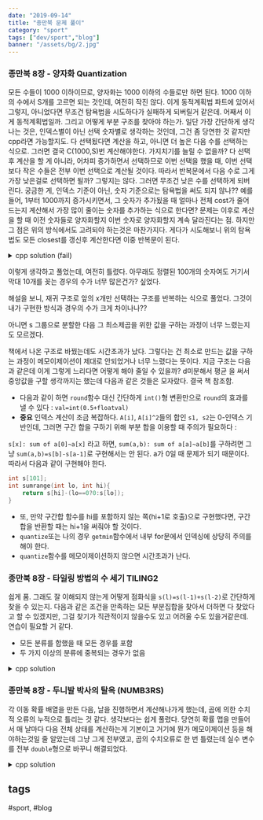 ```yaml
---
date: "2019-09-14"
title: "종만북 문제 풀이"
category: "sport"
tags: ["dev/sport","blog"]
banner: "/assets/bg/2.jpg"
---
```



### 종만북 8장 - 양자화 Quantization


모든 수들이 1000 이하이므로, 양자화는 1000 이하의 수들로만 하면 된다.
1000 이하의 수에서 S개를 고르면 되는 것인데, 여전히 작진 않다.
이게 동적계획법 파트에 있어서 그렇지, 아니었다면 무조건 탐욕법을 시도하다가 실패하게 되버릴거 같은데.
어째서 이게 동적계획법일까. 그리고 어떻게 부분 구조를 찾아야 하는가.
일단 가장 간단하게 생각나는 것은, 인덱스별이 아닌 선택 숫자별로 생각하는 것인데,
그건 좀 당연한 것 같지만 cpp라면 가능할지도. 다 선택됬다면 계산을 하고, 아니면 
더 높은 다음 수를 선택하는 식으로. 그러면 결국 C(1000,S)번 계산해야한다. 가지치기를 늘릴 수 없을까?
다 선택 후 계산을 할 게 아니라, 어차피 증가하면서 선택하므로 이번 선택을 했을 때, 이번 선택보다 작은 수들은 전부 이번 선택으로 계산될 것이다. 따라서 반복문에서 다음 수로 그게 가장 낮은걸로 선택하면 될까?
그렇지는 않다. 그러면 무조건 낮은 수를 선택하게 되버린다. 
궁금한 게, 인덱스 기준이 아닌, 숫자 기준으로는 탐욕법을 써도 되지 않나??
예를 들어, 1부터 1000까지 증가시키면서, 그 숫자가 추가됬을 때 얼마나 전체 cost가 줄어드는지 계산해서 가장 많이 줄이는 숫자를 추가하는 식으로 한다면?
문제는 이후로 계산을 할 때 이전 숫자들로 양자화할지 이번 숫자로 양자화할지 계속 달라진다는 점. 하지만 그 점은 위의 방식에서도 고려되야 하는것은 마찬가지다.
게다가 시도해보니 위의 탐욕법도 모든 closest를 갱신후 계산한다면 이중 반복문이 된다.

<details><summary>cpp solution (fail)</summary>

```cpp

int m, n, x, T;
int N,S;
vector<int> vec;
vector<int> seps;
ll midpointCache[101][101];

ll getMinCost(int begin, int end){
    // cout << "calculating " << begin << ' ' << end << endl;
    ll& ret=midpointCache[begin][end];
    if(ret!=-1) return ret;
    ret=1012345678;
    // for (int i = vec[begin]; i <= vec[end-1]; i++)
    // {
    //     ll cost=0;
    //     for (int j = begin; j < end; j++)
    //     {
    //         cost+=(vec[j]-i)*(vec[j]-i);
    //     }
    //     if(cost<ret){
    //         ret=cost;
    //     }   
    // }
    ll sum=0;
    for (int i = begin; i < end; i++)
    {
        sum+=vec[i];
    }
    
    // int k=(int)(floorf((float)sum/(float)(end-begin+1)));
    int k=sum/(end-begin);
    
    // cout << k << endl;
    ll cost=0;
    for (int j = begin; j < end; j++)
    {
        cost+=(vec[j]-k)*(vec[j]-k);
    }
    ret=min(ret,cost);
    k++;
    
    cost=0;
    for (int j = begin; j < end; j++)
    {
        cost+=(vec[j]-k)*(vec[j]-k);
    }
    ret=min(ret,cost);
    return ret;
}
ll getmin(int sep, int count){
    if(count==S+1){
        // for (int i = 0; i < seps.size(); i++)
        // {
        //     cout << seps[i] << ' ';
        // }
        
        // cout << endl;
        ll ret=0;
        for (int s = 0; s < S; s++)
        {
            // cout << "calculating seps:" << s << ' ' <<seps[s] << ' ' << seps[s+1] << endl;
            if(s==S-1){
                ret+=getMinCost(seps[s],N);
            } else ret+=getMinCost(seps[s],seps[s+1]);
        }
        return ret;
    }
    
    ll ret=10123456789ll;
    for (int i = sep+1; i < N; i++)
    {
        seps.push_back(i);
        ret=min(ret, getmin(i, count+1));
        seps.pop_back();
    }
    return ret;
}

void solve()
{
    int C;
    cin >> C;
    for(int c=0;c<C;c++){
        cin >> N >> S;
        int tmp;
        for (int y = 0; y < 101; y++)
        {
            for (int x = 0; x < 101; x++)
            {
                midpointCache[y][x]=-1;
            }
        }
        
        vec.clear();
        seps.clear();
        for (int i = 0; i < N; i++)
        {
            cin >> tmp;
            vec.push_back(tmp);
        }
        
        sort(all(vec));
        seps.push_back(0);
        
        cout << getmin(0,0) << endl;
    }

}
```

</details>

이렇게 생각하고 풀었는데, 여전히 틀렸다. 아무래도 정렬된 100개의 숫자여도 거기서 막대 10개를 꽂는 경우의 수가 너무 많은건가? 싶었다.

해설을 보니, 재귀 구조로 앞의 x개만 선택하는 구조를 반복하는 식으로 풀었다. 그것이 내가 구현한 방식과 경우의 수가 크게 차이나나??

아니면 s 그룹으로 분할한 다음 그 최소제곱을 위한 값을 구하는 과정이 너무 느렸는지도 모르겠다.

책에서 나온 구조로 바꿨는데도 시간초과가 났다. 그렇다는 건 최소로 만드는 값을 구하는 과정이 메모이제이션이 제대로 안되었거나 너무 느렸다는 뜻이다. 지금 구조는 다음과 같은데 이게 그렇게 느리다면 어떻게 해야 줄일 수 있을까?
d미분해서 평균
을 써서 중앙값을 구할 생각까지는 했는데 다음과 같은 것들은 모자랐다. 결국 책 참조함.

- 다음과 같이 하면 `round`함수 대신 간단하게 `int()`형 변환만으로 `round`의 효과를 낼 수 있다 : `val=int(0.5+floatval)` 
- **중요** 인덱스 계산이 조금 복잡하다. `A[i]`, `A[i]^2`들의 합인 `s1, s2`는 0-인덱스 기반인데, 그러면 구간 합을 구하기 위해 부분 합을 이용할 때 주의가 필요하다 :

`s[x]: sum of a[0]~a[x]` 라고 하면, `sum(a,b): sum of a[a]~a[b]`를 구하려면 그냥 `sum(a,b)=s[b]-s[a-1]`로 구현해서는 안 된다. a가 0일 때 문제가 되기 때문이다. 따라서 다음과 같이 구현해야 한다.

```cpp
int s[101];
int sumrange(int lo, int hi){
    return s[hi]-(lo==0?0:s[lo]);
}
```
- 또, 만약 구간합 함수를 hi를 포함하지 않는 쪽(hi+1로 호출)으로 구현했다면, 구간합을 반환할 때는 hi+1을 써줘야 할 것이다.
- `quantize`또는 나의 경우 `getmin`함수에서 내부 for문에서 인덱싱에 상당히 주의를 해야 한다.
- `quantize`함수를 메모이제이션하지 않으면 시간초과가 난다.




### 종만북 8장 - 타일링 방법의 수 세기 TILING2

쉽게 품. 그래도 잘 이해되지 않는게 어떻게 점화식을 `s(l)=s(l-1)+s(l-2)`로 간단하게 찾을 수 있는지. 다음과 같은 조건을 만족하는 모든 부분집합을 찾아서 더하면 다 찾았다고 할 수 있겠지만, 그걸 찾기가 직관적이지 않을수도 있고 어려울 수도 있을거같은데. 연습이 필요할 거 같다.

- 모든 분류를 합했을 때 모든 경우를 포함
- 두 가지 이상의 분류에 중복되는 경우가 없음

<details><summary>cpp solution</summary>

```cpp

int N,S;
long long int cache[101];

long long int getComb(int left){
    if(cache[left]!=-1) return cache[left];
    long long int& ret=cache[left];
    if(left==1) return 1;
    if(left==2) return 2;
    ret=getComb(left-1) + getComb(left-2);
    ret=ret%MOD;
    return ret;
}

void solve()
{
    MOD=1000000007;
    int C;
    cin >> C;
    for(int i=0;i<101;i++){
        cache[i]=-1;
    }
    for(int c=0;c<C;c++){
        cin >> N;
        cout << getComb(N) << '\n';
    }
}

```

</details>



### 종만북 8장 - 두니발 박사의 탈옥 (NUMB3RS)

각 이동 확률 배열을 만든 다음, 날을 진행하면서 계산해나가게 했는데, 곱에 의한 수치적 오류의 누적으로 틀리는 것 같다. 생각보다는 쉽게 풀렸다. 당연히 확률 맵을 만들어서 매 날마다 다음 전체 상태를 계산하는게 기본이고 거기에 뭔가 메모이제이션 등을 해야하는것일 줄 알았는데 그냥 그게 전부였고, 곱의 수치오류로 한 번 틀렸는데 실수 변수를 전부 `double`형으로 바꾸니 해결되었다. 

<details><summary>cpp solution</summary>

```cpp

int m, n, x, T;
int N,D,P; // N 2~50, D:1~100, P:0~N
int maps[101][101];
int naverCounts[101];
double movemaps[101][101];
double probs[101];
double tmpProbs[101];


void calcprobs(int leftDays){
    if(leftDays==0){
        return;
    }
    for (int targetProb = 0; targetProb < N; targetProb++)
    {
        double nextProb=(double)0.0f;
        for (int navers = 0; navers < N; navers++)
        {
            if(maps[targetProb][navers]){
                nextProb+=movemaps[navers][targetProb]*probs[navers];
            }
        }
        tmpProbs[targetProb]=nextProb;
    }
    memcpy(probs, tmpProbs, sizeof(int)*101);
    // for (int i = 0; i < N; i++)
    // {
    //     probs[i]=tmpProbs[i];
    //     // cout << probs[i] << ' ';
    // }
    // cout<<endl;
    
    calcprobs(leftDays-1);
}
void solve()
{
    int C;
    cin >> C;
    for(int c=0;c<C;c++){
        cin >> N >> D >> P; // 지난 일 수 d 교도소 마을 번호 p
        for (int y = 0; y < N; y++)
        {
            int naverCount=0;
            for (int x = 0; x < N; x++)
            {
                cin >> maps[y][x];
                if(maps[y][x])
                    naverCount++;
            }
            naverCounts[y]=naverCount;
            probs[y]=0;
        }
        // cout << "step 0 " << endl;
        for (int here = 0; here < N; here++)
        {
            for (int there = 0; there < N; there++)
            {
                if(here==there) continue;
                movemaps[here][there]=(double)1.0f/naverCounts[here];
            }
        }
        // cout << "step 1 " << endl;
        
        
        probs[P]=(double)1.0f;
        cin >> T;

        // calc all probs
        calcprobs(D);
        // cout << "step 2 " << endl;

        for (int t = 0; t < T; t++)
        {
            int village;
            cin >> village;
            
            std::cout << std::fixed << std::showpoint;
            cout << setprecision(12) << probs[village] << ' ';
        }
        cout << '\n';
        
        
    }

}

```

</details>




## tags
  \#sport, \#blog